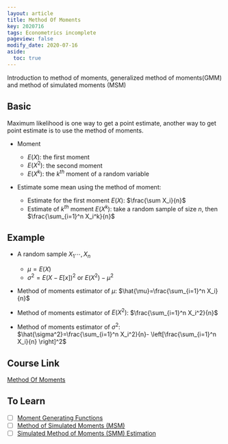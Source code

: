 ```yaml
---
layout: article
title: Method Of Moments
key: 2020716
tags: Econometrics incomplete
pageview: false
modify_date: 2020-07-16
aside:
  toc: true
---
```



Introduction to method of moments, generalized method of moments(GMM) and method of simulated moments (MSM)
<!--more-->

## Basic

Maximum likelihood is one way to get a point estimate, another way to get point estimate is to use the method of moments.

- Moment
  - $E(X)$: the first moment
  - $E(X^2)$: the second moment
  - $E(X^k)$: the $k^{th}$ moment of a random variable

- Estimate some mean using the method of moment:
  - Estimate for the first moment $E(X)$: $\frac{\sum X_i}{n}$
  - Estimate of $k^{th}$ moment $E(X^k)$: take a random sample of size $n$, then $\frac{\sum_{i=1}^n X_i^k}{n}$

## Example

- A random sample $X_1 \cdots, X_n$   
  - $\mu=E(X)$   
  - $\sigma^2=E(X-E[x])^2$ or $E(X^2)-\mu^2$   

- Method of moments estimator of $\mu$:  $\hat{\mu}=\frac{\sum_{i=1}^n X_i}{n}$   

- Method of moments estimator of $E(X^2)$:  $\frac{\sum_{i=1}^n X_i^2}{n}$ 

- Method of moments estimator of $\sigma^2$: $\hat{\sigma^2}=\frac{\sum_{i=1}^n X_i^2}{n}- \left[\frac{\sum_{i=1}^n X_i}{n} \right]^2$

## Course Link

[Method Of Moments](https://www.youtube.com/playlist?list=PLdxWrq0zBgPViBm1aBlYc5rvL2w5YIMot)

## To Learn
- [ ] [Moment Generating Functions](https://www.youtube.com/playlist?list=PLdxWrq0zBgPU0DUvONdlNpgndFr0e6qt3)
- [ ] [Method of Simulated Moments (MSM)](https://www.youtube.com/watch?v=pPqI5LbC96Y)
- [ ] [Simulated Method of Moments (SMM) Estimation](https://notes.quantecon.org/submission/5b3db2ceb9eab00015b89f93)
